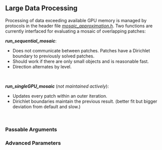 ## Large Data Processing

Processing of data exceeding available GPU memory is managed by protocols in the header file [*mosaic_approximation.h*](../Source/Protocols/mosaic_approximation.h).
Two functions are currently interfaced for evaluating a mosaic of overlapping patches:

***run_sequential_mosaic***:
- Does not communicate between patches. Patches have a Dirichlet boundary to previously solved patches.
- Should work if there are only small objects and is reasonable fast.
- Direction alternates by level.

<br>

***run_singleGPU_mosaic*** (*not maintained actively*):
- Updates every patch within an outer iteration. 
- Dirichlet boundaries maintain the previous result. (better fit but bigger deviation from default and slow.)

<br>

### Passable Arguments



### Advanced Parameters
